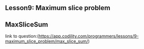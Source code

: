 ## Lesson9: Maximum slice problem
## MaxSliceSum
link to question:(https://app.codility.com/programmers/lessons/9-maximum_slice_problem/max_slice_sum/)
